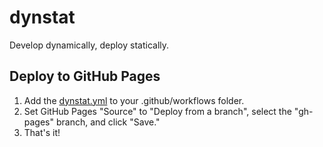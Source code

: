 # dynstat

Develop dynamically, deploy statically.

## Deploy to GitHub Pages

1. Add the [dynstat.yml](https://github.com/calamity-inc/dynstat-demo/blob/senpai/.github/workflows/dynstat.yml) to your .github/workflows folder.
2. Set GitHub Pages "Source" to "Deploy from a branch", select the "gh-pages" branch, and click "Save."
3. That's it!
